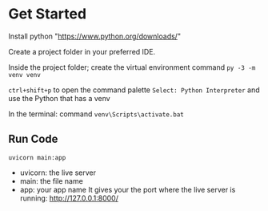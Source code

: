 # Get Started
Install python "https://www.python.org/downloads/"

Create a project folder in your preferred IDE.

Inside the project folder; create the virtual environment
command `py -3 -m venv venv`

`ctrl+shift+p` to open the command palette `Select: Python Interpreter` and use the Python that has a venv 

In the terminal: command `venv\Scripts\activate.bat`

## Run Code
`uvicorn main:app`
- uvicorn: the live server
- main: the file name
- app: your app name
It gives your the port where the live server is running: http://127.0.0.1:8000/
